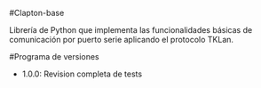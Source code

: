 #Clapton-base

Librería de Python que implementa las funcionalidades básicas de comunicación por puerto serie aplicando el protocolo TKLan.

#Programa de versiones

- 1.0.0: Revision completa de tests
